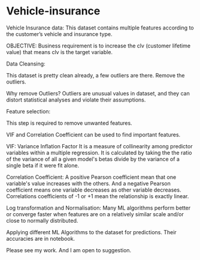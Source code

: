 # Vehicle-insurance



Vehicle Insurance data:
This dataset contains multiple features according to the customer’s vehicle and insurance type.

OBJECTIVE: Business requirement is to increase the clv (customer lifetime value) that means clv is the target variable.

Data Cleansing:

This dataset is pretty clean already, a few outliers are there. Remove the outliers. 

Why remove Outliers?
Outliers are unusual values in dataset, and they can distort statistical analyses and violate their assumptions.

Feature selection:

This step is required to remove unwanted features.

VIF and Correlation Coefficient can be used to find important features.

VIF:  Variance Inflation Factor
It is a measure of collinearity among predictor variables within a multiple regression. It is calculated by taking the the ratio of the variance of all a given model's betas divide by the variance of a single beta if it were fit alone.

Correlation Coefficient:
A positive Pearson coefficient mean that one variable's value increases with the others. And a negative Pearson coefficient means one variable decreases as other variable decreases. Correlations coefficients of -1 or +1 mean the relationship is exactly linear.

Log transformation and Normalisation:
Many ML algorithms perform better or converge faster when features are on a relatively similar scale and/or close to normally distributed. 


Applying different ML Algorithms to the dataset for predictions. Their accuracies are in notebook.


Please see my work. And I am open to suggestion.
